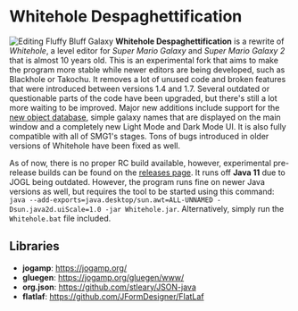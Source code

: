 # Whitehole Despaghettification
![Editing Fluffy Bluff Galaxy](http://aurumsmods.com/res/img/programs/Whitehole.png)
**Whitehole Despaghettification** is a rewrite of *Whitehole*, a level editor for *Super Mario Galaxy* and *Super Mario Galaxy 2* that is almost 10 years old. This is an experimental fork that aims to make the program more stable while newer editors are being developed, such as Blackhole or Takochu. It removes a lot of unused code and broken features that were introduced between versions 1.4 and 1.7. Several outdated or questionable parts of the code have been upgraded, but there's still a lot more waiting to be improved. Major new additions include support for the [new object database](https://github.com/SunakazeKun/galaxydatabase), simple galaxy names that are displayed on the main window and a completely new Light Mode and Dark Mode UI. It is also fully compatible with all of SMG1's stages. Tons of bugs introduced in older versions of Whitehole have been fixed as well.

As of now, there is no proper RC build available, however, experimental pre-release builds can be found on the [releases page](https://github.com/SunakazeKun/Whitehole-Despaghettification/releases). It runs off **Java 11** due to JOGL being outdated. However, the program runs fine on newer Java versions as well, but requires the tool to be started using this command: ```java --add-exports=java.desktop/sun.awt=ALL-UNNAMED -Dsun.java2d.uiScale=1.0 -jar Whitehole.jar```. Alternatively, simply run the `Whitehole.bat` file included.

## Libraries
- **jogamp**: https://jogamp.org/
- **gluegen**: https://jogamp.org/gluegen/www/
- **org.json**: https://github.com/stleary/JSON-java
- **flatlaf**: https://github.com/JFormDesigner/FlatLaf
